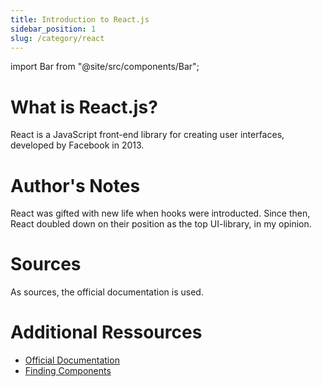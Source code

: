 ```yaml
---
title: Introduction to React.js
sidebar_position: 1
slug: /category/react
---
```


import Bar from "@site/src/components/Bar";

# What is React.js?

React is a JavaScript front-end library for creating user interfaces, developed by Facebook in 2013.

# Author's Notes

React was gifted with new life when hooks were introducted. Since then, React doubled down on their position as the top UI-library, in my opinion.

# Sources

As sources, the official documentation is used.

# Additional Ressources

-  [Official Documentation](https://reactjs.org/docs/getting-started.html)
-  [Finding Components](https://react.parts/)

